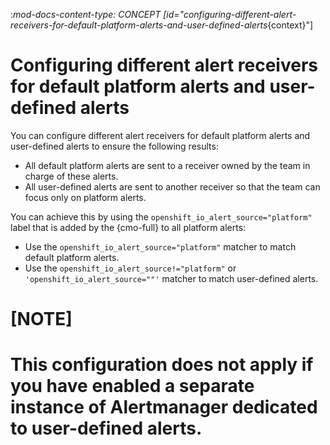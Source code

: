:_mod-docs-content-type: CONCEPT
[id="configuring-different-alert-receivers-for-default-platform-alerts-and-user-defined-alerts_{context}"]
# Configuring different alert receivers for default platform alerts and user-defined alerts

You can configure different alert receivers for default platform alerts and user-defined alerts to ensure the following results:

* All default platform alerts are sent to a receiver owned by the team in charge of these alerts.
* All user-defined alerts are sent to another receiver so that the team can focus only on platform alerts.

You can achieve this by using the `openshift_io_alert_source="platform"` label that is added by the {cmo-full} to all platform alerts:

* Use the `openshift_io_alert_source="platform"` matcher to match default platform alerts.
* Use the `openshift_io_alert_source!="platform"` or `'openshift_io_alert_source=""'` matcher to match user-defined alerts.

# [NOTE]
# This configuration does not apply if you have enabled a separate instance of Alertmanager dedicated to user-defined alerts.
